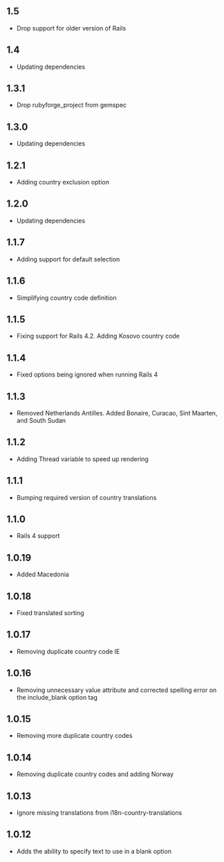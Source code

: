 ## 1.5

- Drop support for older version of Rails

## 1.4

- Updating dependencies

## 1.3.1

- Drop rubyforge_project from gemspec

## 1.3.0

- Updating dependencies

## 1.2.1

- Adding country exclusion option

## 1.2.0

- Updating dependencies

## 1.1.7

- Adding support for default selection

## 1.1.6

- Simplifying country code definition

## 1.1.5

- Fixing support for Rails 4.2. Adding Kosovo country code

## 1.1.4

- Fixed options being ignored when running Rails 4

## 1.1.3

- Removed Netherlands Antilles. Added Bonaire, Curacao, Sint Maarten, and South Sudan

## 1.1.2

- Adding Thread variable to speed up rendering

## 1.1.1

- Bumping required version of country translations

## 1.1.0

- Rails 4 support

## 1.0.19

- Added Macedonia

## 1.0.18

- Fixed translated sorting

## 1.0.17

- Removing duplicate country code IE

## 1.0.16

- Removing unnecessary value attribute and corrected spelling error on the include_blank  option tag

## 1.0.15

- Removing more duplicate country codes

## 1.0.14

- Removing duplicate country codes and adding Norway

## 1.0.13

- Ignore missing translations from i18n-country-translations

## 1.0.12

- Adds the ability to specify text to use in a blank option
